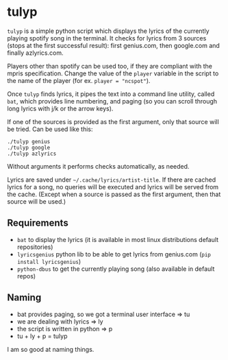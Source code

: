 # tulyp

`tulyp` is a simple python script which displays the lyrics of the currently playing spotify song in the terminal. It checks for lyrics from 3 sources (stops at the first successful result): first genius.com, then google.com and finally azlyrics.com.

Players other than spotify can be used too, if they are compliant with the mpris specification. Change the value of the `player` variable in the script to the name of the player (for ex. `player = "ncspot"`).

Once `tulyp` finds lyrics, it pipes the text into a command line utility, called `bat`, which provides line numbering, and paging (so you can scroll through long lyrics with j/k or the arrow keys).

If one of the sources is provided as the first argument, only that source will be tried. Can be used like this:
```
./tulyp genius
./tulyp google
./tulyp azlyrics
```

Without arguments it performs checks automatically, as needed.

Lyrics are saved under `~/.cache/lyrics/artist-title`. If there are cached lyrics for a song, no queries will be executed and lyrics will be served from the cache. (Except when a source is passed as the first argument, then that source will be used.)

## Requirements

* `bat` to display the lyrics (it is available in most linux distributions default repositories)
* `lyricsgenius` python lib to be able to get lyrics from genius.com (`pip install lyricsgenius`)
* `python-dbus` to get the currently playing song (also available in default repos)

## Naming

* bat provides paging, so we got a terminal user interface => tu
* we are dealing with lyrics => ly
* the script is written in python => p
* tu + ly + p = tulyp

I am so good at naming things.
